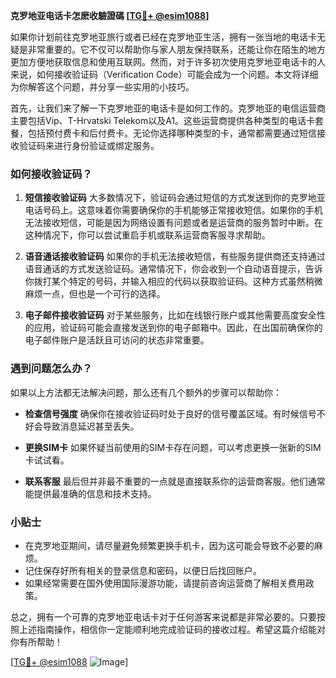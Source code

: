 **克罗地亚电话卡怎麽收驗證碼 [[TG💪+ @esim1088](https://t.me/s/esim1088)]**

如果你计划前往克罗地亚旅行或者已经在克罗地亚生活，拥有一张当地的电话卡无疑是非常重要的。它不仅可以帮助你与家人朋友保持联系，还能让你在陌生的地方更加方便地获取信息和使用互联网。然而，对于许多初次使用克罗地亚电话卡的人来说，如何接收验证码（Verification Code）可能会成为一个问题。本文将详细为你解答这个问题，并分享一些实用的小技巧。

首先，让我们来了解一下克罗地亚的电话卡是如何工作的。克罗地亚的电信运营商主要包括Vip、T-Hrvatski Telekom以及A1。这些运营商提供各种类型的电话卡套餐，包括预付费卡和后付费卡。无论你选择哪种类型的卡，通常都需要通过短信接收验证码来进行身份验证或绑定服务。

### 如何接收验证码？

1. **短信接收验证码**
   大多数情况下，验证码会通过短信的方式发送到你的克罗地亚电话号码上。这意味着你需要确保你的手机能够正常接收短信。如果你的手机无法接收短信，可能是因为网络设置有问题或者是运营商的服务暂时中断。在这种情况下，你可以尝试重启手机或联系运营商客服寻求帮助。

2. **语音通话接收验证码**
   如果你的手机无法接收短信，有些服务提供商还支持通过语音通话的方式发送验证码。通常情况下，你会收到一个自动语音提示，告诉你拨打某个特定的号码，并输入相应的代码以获取验证码。这种方式虽然稍微麻烦一点，但也是一个可行的选择。

3. **电子邮件接收验证码**
   对于某些服务，比如在线银行账户或其他需要高度安全性的应用，验证码可能会直接发送到你的电子邮箱中。因此，在出国前确保你的电子邮件账户是活跃且可访问的状态非常重要。

### 遇到问题怎么办？

如果以上方法都无法解决问题，那么还有几个额外的步骤可以帮助你：

- **检查信号强度**
  确保你在接收验证码时处于良好的信号覆盖区域。有时候信号不好会导致消息延迟甚至丢失。

- **更换SIM卡**
  如果怀疑当前使用的SIM卡存在问题，可以考虑更换一张新的SIM卡试试看。

- **联系客服**
  最后但并非最不重要的一点就是直接联系你的运营商客服。他们通常能提供最准确的信息和技术支持。

### 小贴士

- 在克罗地亚期间，请尽量避免频繁更换手机卡，因为这可能会导致不必要的麻烦。
- 记住保存好所有相关的登录信息和密码，以便日后找回账户。
- 如果经常需要在国外使用国际漫游功能，请提前咨询运营商了解相关费用政策。

总之，拥有一个可靠的克罗地亚电话卡对于任何游客来说都是非常必要的。只要按照上述指南操作，相信你一定能顺利地完成验证码的接收过程。希望这篇介绍能对你有所帮助！

[[TG💪+ @esim1088](https://t.me/s/esim1088) ![Image](https://i.postimg.cc/4NQfJmqS/Snipaste-2025-05-13-00-14-12.png)]